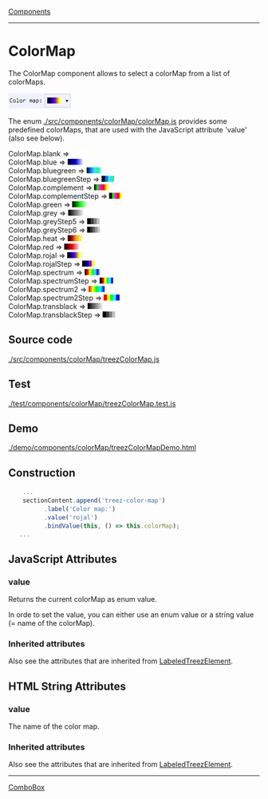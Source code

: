 [Components](../components.md)

----

# ColorMap
		
The ColorMap component allows to select a colorMap from a list of colorMaps. 
	
![](../../images/treezColorMap.png)

The enum [./src/components/colorMap/colorMap.js](../../../src/components/colorMap/colorMap.js) provides some predefined colorMaps, that are used with the JavaScript attribute 'value' (also see below). 

ColorMap.blank => ![](../../../src/components/colorMap/blank.png)                 
ColorMap.blue => ![](../../../src/components/colorMap/blue.png)           
ColorMap.bluegreen => ![](../../../src/components/colorMap/bluegreen.png)               
ColorMap.bluegreenStep => ![](../../../src/components/colorMap/bluegreen-step.png)                
ColorMap.complement => ![](../../../src/components/colorMap/complement.png)                    
ColorMap.complementStep => ![](../../../src/components/colorMap/complement-step.png)                  
ColorMap.green => ![](../../../src/components/colorMap/green.png)            
ColorMap.grey => ![](../../../src/components/colorMap/grey.png)            
ColorMap.greyStep5 => ![](../../../src/components/colorMap/grey-step5.png)                
ColorMap.greyStep6 => ![](../../../src/components/colorMap/grey-step6.png)                     
ColorMap.heat => ![](../../../src/components/colorMap/heat.png)                 
ColorMap.red => ![](../../../src/components/colorMap/red.png)                        
ColorMap.rojal => ![](../../../src/components/colorMap/rojal.png)             
ColorMap.rojalStep => ![](../../../src/components/colorMap/rojal-step.png)                     
ColorMap.spectrum => ![](../../../src/components/colorMap/spectrum.png)                
ColorMap.spectrumStep => ![](../../../src/components/colorMap/spectrum-step.png)                        
ColorMap.spectrum2 => ![](../../../src/components/colorMap/spectrum2.png)                      
ColorMap.spectrum2Step => ![](../../../src/components/colorMap/spectrum2-step.png)                    
ColorMap.transblack => ![](../../../src/components/colorMap/transblack.png)          
ColorMap.transblackStep => ![](../../../src/components/colorMap/transblack-step.png)    

		
## Source code

[./src/components/colorMap/treezColorMap.js](../../../src/components/colorMap/treezColorMap.js)

## Test

[./test/components/colorMap/treezColorMap.test.js](../../../test/components/colorMap/treezColorMap.test.js)

## Demo

[./demo/components/colorMap/treezColorMapDemo.html](../../../demo/components/colorMap/treezColorMapDemo.html)

## Construction

```javascript
    ...
    sectionContent.append('treez-color-map')
		  .label('Color map:')		  
		  .value('rojal')		
		  .bindValue(this, () => this.colorMap);	
   ...
```

## JavaScript Attributes

### value

Returns the current colorMap as enum value. 

In orde to set the value, you can either use an enum value or a string value (= name of the colorMap).  

### Inherited attributes

Also see the attributes that are inherited from [LabeledTreezElement](../labeledTreezElement.md#value).


## HTML String Attributes

### value

The name of the color map. 

### Inherited attributes

Also see the attributes that are inherited from [LabeledTreezElement](../labeledTreezElement.md#value-1).


----

[ComboBox](../comboBox/comboBox.md)

